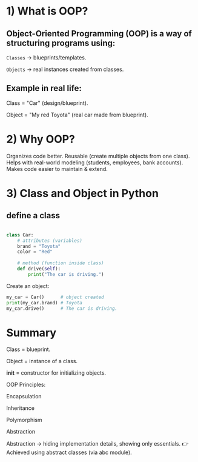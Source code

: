# 1) What is OOP?

## Object-Oriented Programming (OOP) is a way of structuring programs using:

`Classes` → blueprints/templates.

`Objects` → real instances created from classes.

## Example in real life:

Class = "Car" (design/blueprint).

Object = "My red Toyota" (real car made from blueprint).

# 2) Why OOP?

Organizes code better.
Reusable (create multiple objects from one class).
Helps with real-world modeling (students, employees, bank accounts).
Makes code easier to maintain & extend.

# 3) Class and Object in Python

## define a class

```py

class Car:
    # attributes (variables)
    brand = "Toyota"
    color = "Red"
    
    # method (function inside class)
    def drive(self):
        print("The car is driving.")

```

Create an object:

```py
my_car = Car()      # object created
print(my_car.brand) # Toyota
my_car.drive()      # The car is driving.

```


# Summary

Class = blueprint.

Object = instance of a class.

__init__ = constructor for initializing objects.

OOP Principles:

Encapsulation

Inheritance

Polymorphism

Abstraction

Abstraction → hiding implementation details, showing only essentials.
👉 Achieved using abstract classes (via abc module).